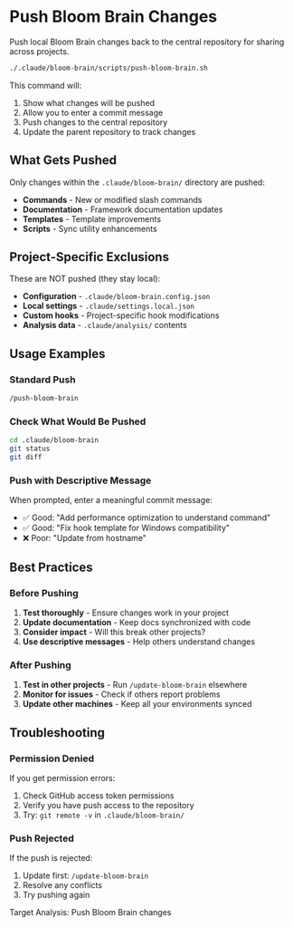 # Push Bloom Brain Changes

Push local Bloom Brain changes back to the central repository for sharing across projects.

```bash
./.claude/bloom-brain/scripts/push-bloom-brain.sh
```

This command will:
1. Show what changes will be pushed
2. Allow you to enter a commit message
3. Push changes to the central repository
4. Update the parent repository to track changes

## What Gets Pushed

Only changes within the `.claude/bloom-brain/` directory are pushed:
- **Commands** - New or modified slash commands
- **Documentation** - Framework documentation updates
- **Templates** - Template improvements
- **Scripts** - Sync utility enhancements

## Project-Specific Exclusions

These are NOT pushed (they stay local):
- **Configuration** - `.claude/bloom-brain.config.json`
- **Local settings** - `.claude/settings.local.json`
- **Custom hooks** - Project-specific hook modifications
- **Analysis data** - `.claude/analysis/` contents

## Usage Examples

### Standard Push
```bash
/push-bloom-brain
```

### Check What Would Be Pushed
```bash
cd .claude/bloom-brain
git status
git diff
```

### Push with Descriptive Message
When prompted, enter a meaningful commit message:
- ✅ Good: "Add performance optimization to understand command"
- ✅ Good: "Fix hook template for Windows compatibility"
- ❌ Poor: "Update from hostname"

## Best Practices

### Before Pushing
1. **Test thoroughly** - Ensure changes work in your project
2. **Update documentation** - Keep docs synchronized with code
3. **Consider impact** - Will this break other projects?
4. **Use descriptive messages** - Help others understand changes

### After Pushing
1. **Test in other projects** - Run `/update-bloom-brain` elsewhere
2. **Monitor for issues** - Check if others report problems
3. **Update other machines** - Keep all your environments synced

## Troubleshooting

### Permission Denied
If you get permission errors:
1. Check GitHub access token permissions
2. Verify you have push access to the repository
3. Try: `git remote -v` in `.claude/bloom-brain/`

### Push Rejected
If the push is rejected:
1. Update first: `/update-bloom-brain`
2. Resolve any conflicts
3. Try pushing again

Target Analysis: Push Bloom Brain changes